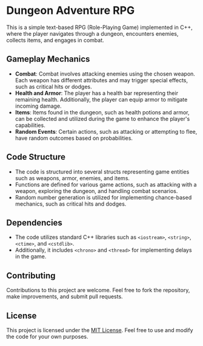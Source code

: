 # Dungeon Adventure RPG

This is a simple text-based RPG (Role-Playing Game) implemented in C++, where the player navigates through a dungeon, encounters enemies, collects items, and engages in combat.

## Gameplay Mechanics

- **Combat**: Combat involves attacking enemies using the chosen weapon. Each weapon has different attributes and may trigger special effects, such as critical hits or dodges.
- **Health and Armor**: The player has a health bar representing their remaining health. Additionally, the player can equip armor to mitigate incoming damage.
- **Items**: Items found in the dungeon, such as health potions and armor, can be collected and utilized during the game to enhance the player's capabilities.
- **Random Events**: Certain actions, such as attacking or attempting to flee, have random outcomes based on probabilities.

## Code Structure

- The code is structured into several structs representing game entities such as weapons, armor, enemies, and items.
- Functions are defined for various game actions, such as attacking with a weapon, exploring the dungeon, and handling combat scenarios.
- Random number generation is utilized for implementing chance-based mechanics, such as critical hits and dodges.

## Dependencies

- The code utilizes standard C++ libraries such as `<iostream>`, `<string>`, `<ctime>`, and `<cstdlib>`.
- Additionally, it includes `<chrono>` and `<thread>` for implementing delays in the game.

## Contributing

Contributions to this project are welcome. Feel free to fork the repository, make improvements, and submit pull requests.

## License

This project is licensed under the [MIT License](LICENSE). Feel free to use and modify the code for your own purposes.

